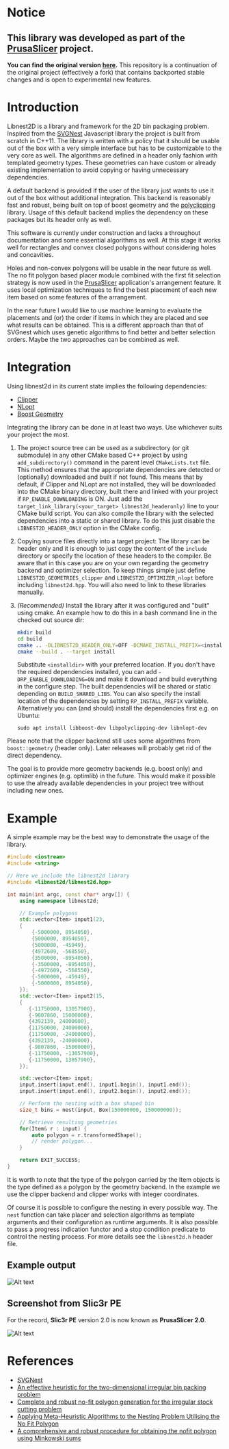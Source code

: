 # Notice

## This library was developed as part of the [PrusaSlicer](https://github.com/prusa3d/PrusaSlicer) project. 
**You can find the original version [here](https://github.com/prusa3d/PrusaSlicer/tree/master/src/libnest2d).**
This repository is a continuation of the original project (effectively a fork) that contains backported stable changes and is open to experimental new features.

# Introduction

Libnest2D is a library and framework for the 2D bin packaging problem. 
Inspired from the [SVGNest](svgnest.com) Javascript library the project is built from scratch in C++11. The library is written with a policy that it should
be usable out of the box with a very simple interface but has to be customizable
to the very core as well. The algorithms are defined in a header only fashion 
with templated geometry types. These geometries can have custom or already 
existing implementation to avoid copying or having unnecessary dependencies.

A default backend is provided if the user of the library just wants to use it 
out of the box without additional integration. This backend is reasonably 
fast and robust, being built on top of boost geometry and the 
[polyclipping](http://www.angusj.com/delphi/clipper.php) library. Usage of 
this default backend implies the dependency on these packages but its header 
only as well.

This software is currently under construction and lacks a throughout 
documentation and some essential algorithms as well. At this stage it works well
for rectangles and convex closed polygons without considering holes and 
concavities.

Holes and non-convex polygons will be usable in the near future as well. The 
no fit polygon based placer module combined with the first fit selection 
strategy is now used in the [PrusaSlicer](https://github.com/prusa3d/PrusaSlicer) 
application's arrangement feature. It uses local optimization techniques to find
the best placement of each new item based on some features of the arrangement.

In the near future I would like to use machine learning to evaluate the 
placements and (or) the order if items in which they are placed and see what 
results can be obtained. This is a different approach than that of SVGnest which 
uses genetic algorithms to find better and better selection orders. Maybe the 
two approaches can be combined as well.

# Integration 

Using libnest2d in its current state implies the following dependencies:
* [Clipper](http://www.angusj.com/delphi/clipper.php)
* [NLopt](https://nlopt.readthedocs.io/en/latest/)
* [Boost Geometry](https://www.boost.org/doc/libs/1_65_1/libs/geometry/doc/html/index.html)

Integrating the library can be done in at least two ways. Use whichever suits your project the most.

1. The project source tree can be used as a subdirectory (or git submodule) in any other CMake based C++ project by using ```add_subdirectory()``` command in the parent level ```CMakeLists.txt``` file. This method ensures that the appropriate dependencies are detected or (optionally) downloaded and built if not found. This means that by default, if Clipper and NLopt are not installed, they will be downloaded into the CMake binary directory, built there and linked with your project if `RP_ENABLE_DOWNLOADING` is ON. Just add the ```target_link_library(<your_target> libnest2d_headeronly)``` line to your CMake build script. You can also compile the library with the selected dependencies into a static or shared library. To do this just disable the ```LIBNEST2D_HEADER_ONLY``` option in the CMake config. 

2. Copying source files directly into a target project: The library can be header 
only and it is enough to just copy the content of the ```include``` directory or  specify the location of these headers to the compiler. Be aware that in this case you are on your own regarding the geometry backend and optimizer selection. To keep things simple just define ```LIBNEST2D_GEOMETRIES_clipper``` and ```LIBNEST2D_OPTIMIZER_nlopt``` before including ```libnest2d.hpp```. You will also need to link to these libraries manually. 

3. *(Recommended)* Install the library after it was configured and "built" using cmake.
An example how to do this in a bash command line in the checked out source dir:
    ``` bash
    mkdir build
    cd build
    cmake .. -DLIBNEST2D_HEADER_ONLY=OFF -DCMAKE_INSTALL_PREFIX=<installdir>
    cmake --build . --target install
    ```
    Substitute `<installdir>` with your preferred location. If you don't have the 
    required dependencies installed, you can add `-DRP_ENABLE_DOWNLOADING=ON` and make it download
    and build everything in the configure step. The built dependencies will be shared or static depending on `BUILD_SHARED_LIBS`. You can also specify the install location of the dependencies by setting `RP_INSTALL_PREFIX` variable. Alternatively you can (and should) install the dependencies first e.g. on Ubuntu:
    ```
    sudo apt install libboost-dev libpolyclipping-dev libnlopt-dev
    ```

Please note that the clipper backend still uses some algorithms from ```boost::geometry``` (header only). Later releases will probably get rid of the direct dependency. 

The goal is to provide more geometry backends (e.g. boost only) and optimizer engines (e.g. optimlib) in the future. This would make it possible to use the already available dependencies in your project tree without including new ones.

# Example

A simple example may be the best way to demonstrate the usage of the library.

``` c++
#include <iostream>
#include <string>

// Here we include the libnest2d library
#include <libnest2d/libnest2d.hpp>

int main(int argc, const char* argv[]) {
    using namespace libnest2d;

    // Example polygons 
    std::vector<Item> input1(23,
    {
        {-5000000, 8954050},
        {5000000, 8954050},
        {5000000, -45949},
        {4972609, -568550},
        {3500000, -8954050},
        {-3500000, -8954050},
        {-4972609, -568550},
        {-5000000, -45949},
        {-5000000, 8954050},
    });
    std::vector<Item> input2(15,
    {
       {-11750000, 13057900},
       {-9807860, 15000000},
       {4392139, 24000000},
       {11750000, 24000000},
       {11750000, -24000000},
       {4392139, -24000000},
       {-9807860, -15000000},
       {-11750000, -13057900},
       {-11750000, 13057900},
    });

    std::vector<Item> input;
    input.insert(input.end(), input1.begin(), input1.end());
    input.insert(input.end(), input2.begin(), input2.end());

    // Perform the nesting with a box shaped bin
    size_t bins = nest(input, Box(150000000, 150000000));

    // Retrieve resulting geometries
    for(Item& r : input) {
        auto polygon = r.transformedShape();
        // render polygon...
    }

    return EXIT_SUCCESS;
}
```

It is worth to note that the type of the polygon carried by the Item objects is
the type defined as a polygon by the geometry backend. In the example we use the
clipper backend and clipper works with integer coordinates.

Of course it is possible to configure the nesting in every possible way. The
```nest``` function can take placer and selection algorithms as template arguments and their configuration as runtime arguments. It is also possible to pass a progress indication functor and a stop condition predicate to control the nesting process. For more details see the ```libnest2d.h``` header file.

## Example output

![Alt text](doc/img/example.svg)

## Screenshot from Slic3r PE 

For the record, **Slic3r PE** version 2.0 is now known as **PrusaSlicer 2.0**.

![Alt text](doc/img/slic3r_screenshot.png)

# References
- [SVGNest](https://github.com/Jack000/SVGnest)
- [An effective heuristic for the two-dimensional irregular
bin packing problem](http://www.cs.stir.ac.uk/~goc/papers/EffectiveHueristic2DAOR2013.pdf)
- [Complete and robust no-fit polygon generation for the irregular stock cutting problem](https://www.sciencedirect.com/science/article/abs/pii/S0377221706001639)
- [Applying Meta-Heuristic Algorithms to the Nesting
Problem Utilising the No Fit Polygon](http://www.graham-kendall.com/papers/k2001.pdf)
- [A comprehensive and robust procedure for obtaining the nofit polygon
using Minkowski sums](https://www.sciencedirect.com/science/article/pii/S0305054806000669)
